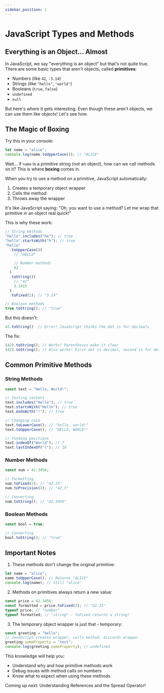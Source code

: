 ```yaml
---
sidebar_position: 1
---
```


# JavaScript Types and Methods

## Everything is an Object... Almost

In JavaScript, we say "everything is an object" but that's not quite true. There are some basic types that aren't objects, called **primitives**:

- Numbers (like `42`, `-3.14`)
- Strings (like `"hello"`, `'world'`)
- Booleans (`true`, `false`)
- `undefined`
- `null`

But here's where it gets interesting. Even though these aren't objects, we can use them like objects! Let's see how.

## The Magic of Boxing

Try this in your console:

```javascript
let name = "alice";
console.log(name.toUpperCase()); // "ALICE"
```

Wait... if `name` is a primitive string (not an object), how can we call methods on it? This is where **boxing** comes in.

When you try to use a method on a primitive, JavaScript automatically:

1. Creates a temporary object wrapper
2. Calls the method
3. Throws away the wrapper

It's like JavaScript saying: "Oh, you want to use a method? Let me wrap that primitive in an object real quick!"

This is why these work:

```javascript
// String methods
"hello".includes("he"); // true
"hello".startsWith("h"); // true
"hello"
  .toUpperCase()(
    // "HELLO"

    // Number methods
    42
  )
  .toString()(
    // "42"
    3.1415
  )
  .toFixed(2); // "3.14"

// Boolean methods
true.toString(); // "true"
```

But this doesn't:

```javascript
42.toString()  // Error! JavaScript thinks the dot is for decimals
```

The fix:

```javascript
(42).toString(); // Works! Parentheses make it clear
(42).toString(); // Also works! First dot is decimal, second is for method
```

## Common Primitive Methods

### String Methods

```javascript
const text = "Hello, World!";

// Testing content
text.includes("Hello"); // true
text.startsWith("Hello"); // true
text.endsWith("!"); // true

// Changing case
text.toLowerCase(); // "hello, world!"
text.toUpperCase(); // "HELLO, WORLD!"

// Finding positions
text.indexOf("World"); // 7
text.lastIndexOf("l"); // 10
```

### Number Methods

```javascript
const num = 42.3456;

// Formatting
num.toFixed(2); // "42.35"
num.toPrecision(3); // "42.3"

// Converting
num.toString(); // "42.3456"
```

### Boolean Methods

```javascript
const bool = true;

// Converting
bool.toString(); // "true"
```

## Important Notes

1. These methods don't change the original primitive:

```javascript
let name = "alice";
name.toUpperCase(); // Returns "ALICE"
console.log(name); // Still "alice"
```

2. Methods on primitives always return a new value:

```javascript
const price = 42.3456;
const formatted = price.toFixed(2); // "42.35"
typeof price; // "number"
typeof formatted; // "string" - toFixed returns a string!
```

3. The temporary object wrapper is just that - temporary:

```javascript
const greeting = "hello";
// JavaScript creates wrapper, calls method, discards wrapper
greeting.someProperty = "test";
console.log(greeting.someProperty); // undefined
```

This knowledge will help you:

- Understand why and how primitive methods work
- Debug issues with method calls on numbers
- Know what to expect when using these methods

Coming up next: Understanding References and the Spread Operator!

